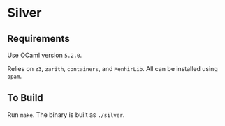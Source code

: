 # Silver

## Requirements

Use OCaml version `5.2.0`.

Relies on `z3`, `zarith`, `containers`, and `MenhirLib`. All can be installed using `opam`.

## To Build

Run `make`. The binary is built as `./silver`.
